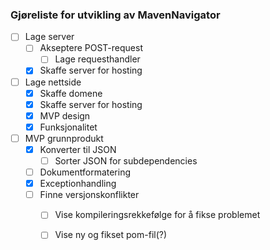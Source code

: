 ### Gjøreliste for utvikling av MavenNavigator

* [ ] Lage server
    * [ ] Akseptere POST-request
        * [ ] Lage requesthandler
    * [x] Skaffe server for hosting
* [ ] Lage nettside
    * [x] Skaffe domene
    * [x] Skaffe server for hosting
    * [x] MVP design
    * [x] Funksjonalitet
* [ ] MVP grunnprodukt
    * [x] Konverter til JSON
      * [ ] Sorter JSON for subdependencies
    * [ ] Dokumentformatering
    * [x] Exceptionhandling
    * [ ] Finne versjonskonflikter
       * [ ] Vise kompileringsrekkefølge for å fikse problemet
       * [ ] Vise ny og fikset pom-fil(?)
    
